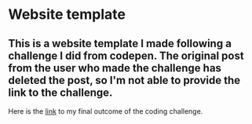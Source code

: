 # Website template

## This is a website template I made following a challenge I did from codepen. The original post from the user who made the challenge has deleted the post, so I'm not able to provide the link to the challenge.

Here is the [link](https://thajeepan-rathiharan.github.io/Design-Template/) to my final outcome of the coding challenge.